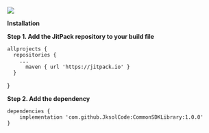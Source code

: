 [![](https://jitpack.io/v/JksolCode/CommonSDKLibrary.svg)](https://jitpack.io/#JksolCode/CommonSDKLibrary)


**Installation**

**Step 1. Add the JitPack repository to your build file**

    allprojects {
      repositories {
        ...
          maven { url 'https://jitpack.io' }
      }
  }


**Step 2. Add the dependency**

    dependencies {
        implementation 'com.github.JksolCode:CommonSDKLibrary:1.0.0'
    }
